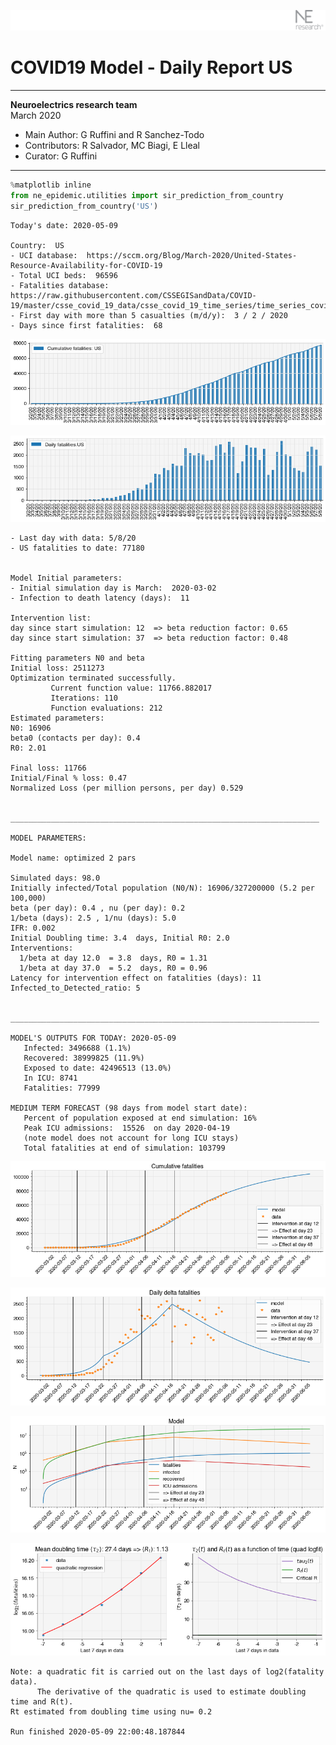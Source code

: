 ![](./images/logo.png)
# COVID19 Model - Daily Report US

---

**Neuroelectrics research team**  
March 2020  
* Main Author: G Ruffini and R Sanchez-Todo  
* Contributors: R Salvador, MC Biagi, E Lleal
* Curator: G Ruffini

---


```python
%matplotlib inline
from ne_epidemic.utilities import sir_prediction_from_country
sir_prediction_from_country('US')
```

    Today's date: 2020-05-09 
    
    Country:  US
    - UCI database:  https://sccm.org/Blog/March-2020/United-States-Resource-Availability-for-COVID-19
    - Total UCI beds:  96596
    - Fatalities database:  https://raw.githubusercontent.com/CSSEGISandData/COVID-19/master/csse_covid_19_data/csse_covid_19_time_series/time_series_covid19_deaths_global.csv
    - First day with more than 5 casualties (m/d/y):  3 / 2 / 2020
    - Days since first fatalities:  68



![png](03%20-%20Daily_Report_US_files/03%20-%20Daily_Report_US_1_1.png)



![png](03%20-%20Daily_Report_US_files/03%20-%20Daily_Report_US_1_2.png)


    - Last day with data: 5/8/20
    - US fatalities to date: 77180
     
    
    Model Initial parameters:
    - Initial simulation day is March:  2020-03-02
    - Infection to death latency (days):  11
    
    Intervention list:
    day since start simulation: 12  => beta reduction factor: 0.65
    day since start simulation: 37  => beta reduction factor: 0.48
    
    Fitting parameters N0 and beta
    Initial loss: 2511273
    Optimization terminated successfully.
             Current function value: 11766.882017
             Iterations: 110
             Function evaluations: 212
    Estimated parameters:
    N0: 16906
    beta0 (contacts per day): 0.4
    R0: 2.01
    
    Final loss: 11766
    Initial/Final % loss: 0.47
    Normalized Loss (per million persons, per day) 0.529 
    
    
    _____________________________________________________________________
     
    MODEL PARAMETERS:
    
    Model name: optimized 2 pars
    
    Simulated days: 98.0
    Initially infected/Total population (N0/N): 16906/327200000 (5.2 per 100,000)
    beta (per day): 0.4 , nu (per day): 0.2
    1/beta (days): 2.5 , 1/nu (days): 5.0
    IFR: 0.002
    Initial Doubling time: 3.4  days, Initial R0: 2.0
    Interventions:
      1/beta at day 12.0  = 3.8  days, R0 = 1.31
      1/beta at day 37.0  = 5.2  days, R0 = 0.96
    Latency for intervention effect on fatalities (days): 11
    Infected_to_Detected_ratio: 5
    
    
    _____________________________________________________________________
    
    MODEL'S OUTPUTS FOR TODAY: 2020-05-09
       Infected: 3496688 (1.1%)
       Recovered: 38999825 (11.9%)
       Exposed to date: 42496513 (13.0%)
       In ICU: 8741
       Fatalities: 77999
     
    MEDIUM TERM FORECAST (98 days from model start date): 
       Percent of population exposed at end simulation: 16%
       Peak ICU admissions:  15526  on day 2020-04-19
       (note model does not account for long ICU stays)
       Total fatalities at end of simulation: 103799



![png](03%20-%20Daily_Report_US_files/03%20-%20Daily_Report_US_1_4.png)



![png](03%20-%20Daily_Report_US_files/03%20-%20Daily_Report_US_1_5.png)



![png](03%20-%20Daily_Report_US_files/03%20-%20Daily_Report_US_1_6.png)


     



![png](03%20-%20Daily_Report_US_files/03%20-%20Daily_Report_US_1_8.png)


    Note: a quadratic fit is carried out on the last days of log2(fatality data).
          The derivative of the quadratic is used to estimate doubling time and R(t).
    Rt estimated from doubling time using nu= 0.2
    
    Run finished 2020-05-09 22:00:48.187844

